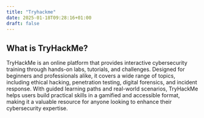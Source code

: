 ```yaml
---
title: "Tryhackme"
date: 2025-01-18T09:28:16+01:00
draft: false
---
```


## What is TryHackMe?

TryHackMe is an online platform that provides interactive cybersecurity training through hands-on labs, tutorials, and challenges. Designed for beginners and professionals alike, it covers a wide range of topics, including ethical hacking, penetration testing, digital forensics, and incident response. With guided learning paths and real-world scenarios, TryHackMe helps users build practical skills in a gamified and accessible format, making it a valuable resource for anyone looking to enhance their cybersecurity expertise.


